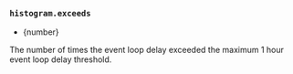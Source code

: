 ### `histogram.exceeds`

<!-- YAML
added: v11.10.0
-->

* {number}

The number of times the event loop delay exceeded the maximum 1 hour event
loop delay threshold.
